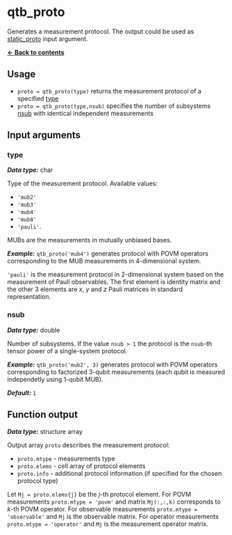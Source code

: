 # qtb_proto
Generates a measurement protocol. The output could be used as [static_proto](static_proto.md) input argument.

[**&#8592; Back to contents**](README.md)

## Usage
* `proto = qtb_proto(type)` returns the measurement protocol of a specified [type](#arg-type)
* `proto = qtb_proto(type,nsub)` specifies the number of subsystems [nsub](#arg-nsub) with identical independent measurements

## <a name="args">Input arguments</a>

### <a name="arg-type">type</a>
_**Data type:**_ char

Type of the measurement protocol. Available values:
* `'mub2'`
* `'mub3'`
* `'mub4'`
* `'mub8'`
* `'pauli'`.

MUBs are the measurements in mutually unbiased bases.

_**Example:**_ `qtb_proto('mub4')` generates protocol with POVM operators corresponding to the MUB measurements in 4-dimensional system.

`'pauli'` is the measurement protocol in 2-dimensional system based on the measurement of Pauli observables. The first element is identity matrix and the other 3 elements are _x_, _y_ and _z_ Pauli matrices in standard representation.

### <a name="arg-nsub">nsub</a>
_**Data type:**_ double

Number of subsystems. If the value `nsub > 1` the protocol is the `nsub`-th tensor power of a single-system protocol.

_**Example:**_ `qtb_proto('mub2', 3)` generates protocol with POVM operators corresponding to factorized 3-qubit measurements (each qubit is measured independetly using 1-qubit MUB).

_**Default:**_ `1`

## <a name="output">Function output</a>
_**Data type:**_ structure array

Output array `proto` describes the measurement protocol:
* `proto.mtype` - measurements type
* `proto.elems` - cell array of protocol elements
* `proto.info` - additional protocol information (if specified for the chosen protocol type)

Let `Mj = proto.elems{j}` be the _j_-th protocol element. For POVM measurements `proto.mtype = 'povm'` and matrix `Mj(:,:,k)` corresponds to _k_-th POVM operator. For observable measurements `proto.mtype = 'observable'` and `Mj` is the observable matrix. For operator measurements `proto.mtype = 'operator'` and `Mj` is the measurement operator matrix.
